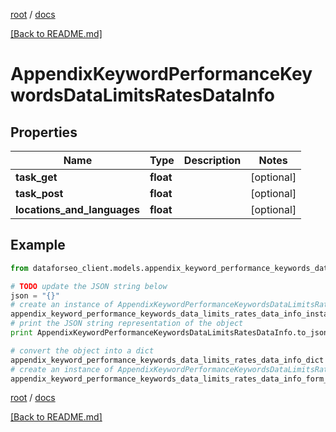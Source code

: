 [root](./../ "root") / [docs](./ "docs")

[[Back to README.md]](./../README.md "[Back to README.md]")

# AppendixKeywordPerformanceKeywordsDataLimitsRatesDataInfo

## Properties

Name | Type | Description | Notes
------------ | ------------- | ------------- | -------------
**task_get** | **float** |  | [optional]
**task_post** | **float** |  | [optional]
**locations_and_languages** | **float** |  | [optional]

## Example

```python
from dataforseo_client.models.appendix_keyword_performance_keywords_data_limits_rates_data_info import AppendixKeywordPerformanceKeywordsDataLimitsRatesDataInfo

# TODO update the JSON string below
json = "{}"
# create an instance of AppendixKeywordPerformanceKeywordsDataLimitsRatesDataInfo from a JSON string
appendix_keyword_performance_keywords_data_limits_rates_data_info_instance = AppendixKeywordPerformanceKeywordsDataLimitsRatesDataInfo.from_json(json)
# print the JSON string representation of the object
print AppendixKeywordPerformanceKeywordsDataLimitsRatesDataInfo.to_json()

# convert the object into a dict
appendix_keyword_performance_keywords_data_limits_rates_data_info_dict = appendix_keyword_performance_keywords_data_limits_rates_data_info_instance.to_dict()
# create an instance of AppendixKeywordPerformanceKeywordsDataLimitsRatesDataInfo from a dict
appendix_keyword_performance_keywords_data_limits_rates_data_info_form_dict = appendix_keyword_performance_keywords_data_limits_rates_data_info.from_dict(appendix_keyword_performance_keywords_data_limits_rates_data_info_dict)
```

  

[root](./../ "root") / [docs](./ "docs")

[[Back to README.md]](./../README.md "[Back to README.md]")